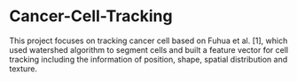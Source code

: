 # Cancer-Cell-Tracking
This project focuses on tracking cancer cell based on Fuhua et al. [1], which used watershed algorithm to segment cells and built a feature vector for cell tracking including the information of position, shape, spatial distribution and texture.  

